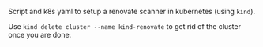 Script and k8s yaml to setup a renovate scanner in kubernetes (using `kind`).

Use `kind delete cluster --name kind-renovate` to get rid of the cluster once you are done.
